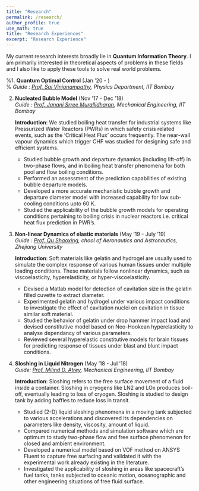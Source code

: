 ```yaml
---
title: "Research"
permalink: /research/
author_profile: true
use_math: true
title: "Research Experiences"
excerpt: "Research Experience"
---
```



My current research interests broadly lie in **Quantum Information Theory**. I am primarily interested in theoretical aspects of problems in these fields and I also like to apply these tools to solve real world problems.


%1.  **Quantum Optimal Control** (Jan ’20 - ) <br/>
 %   *Guide : [Prof. Sai Vinjanampathy](https://sites.google.com/view/qitiitb), Physics Department, IIT Bombay* <br/>



2. **Nucleated Bubble Model** (Nov ’17 - Dec ’18) <br/>
    *Guide : [Prof. Janani Srree Murallidharan](https://www.me.iitb.ac.in/?q=faculty/Prof.%20Janani%20Srree%20Murallidharan), Mechanical Engineering, IIT Bombay* <br/>

    **Introduction**: We studied boiling heat transfer for industrial systems like Pressurized Water Reactors (PWRs) in which safety crisis related events, such as the ‘Critical Heat Flux’ occurs frequently. The near-wall vapour dynamics which trigger CHF was studied for designing safe and efficient systems.<br/>

    * Studied bubble growth and departure dynamics (including lift-off) in two-phase flows, and in boiling heat transfer phenomena for both pool and flow boiling conditions. <br/>
    * Performed an assessment of the prediction capabilities of existing bubble departure models. <br/>
    * Developed a more accurate mechanistic bubble growth and departure diameter model with increased capability for low sub-cooling conditions upto 60 K. <br/>
    * Studied the applicability of the bubble growth models for operating conditions pertaining to boiling crisis in nuclear reactors i.e. critical heat flux prediction in PWR’s. <br/>



3.  **Non-linear Dynamics of elastic materials** (May ’19 - July ’19) <br/>
    *Guide : [Prof. Qu Shaoxing](https://person.zju.edu.cn/en/qu), chool of Aeronautics and Astronautics, Zhejiang University* <br/>

    **Introduction**: Soft materials like gelatin and hydrogel are usually used to simulate the complex response of various human tissues under multiple loading conditions. These materials follow nonlinear dynamics, such as viscoelasticity, hyperelasticity, or hyper-viscoelasticity.<br/>

    * Devised a Matlab model for detection of cavitation size in the gelatin filled cuvette to extract diameter. <br/>
    * Experimented gelatin and hydrogel under various impact conditions to investigate the effect of cavitation nuclei on cavitation in tissue similar soft material. <br/>
    * Studied the behavior of gelatin under drop hammer impact load and devised constitutive model based on Neo-Hookean hyperelasticity to analyse dependancy of various parameters. <br/>
    * Reviewed several hyperelastic constitutive models for brain tissues for predicting response of tissues under blast and blunt impact conditions. <br/>



4.	**Sloshing in Liquid Nitrogen** (May ’18 - Jul ’18) <br/>
	*Guide: [Prof. Milind D. Atrey](https://www.me.iitb.ac.in/~matrey/), Mechanical Engineering, IIT Bombay* <br/>

	**Introduction**: Sloshing refers to the free surface movement of a fluid inside a container. Sloshing in cryogens like LN2 and LOx produces boil-off, eventually leading to loss of cryogen. Sloshing is studied to design tank by adding baffles to reduce loss in transit.

	* Studied (2-D) liquid sloshing phenomena in a moving tank subjected to various accelerations and discovered its dependencies on parameters like density, viscosity, amount of liquid. <br/>
	* Compared numerical methods and simulation software which are optimum to study two-phase flow and free surface phenomenon for closed and ambient environment. <br/>
	* Developed a numerical model based on VOF method on ANSYS Fluent to capture free surfacing and validated it with the experimental work already existing in the literature. <br/>
	* Investigated the applicability of sloshing in areas like spacecraft’s fuel tanks, tanks subjected to oceanic motion, oceanographic and other engineering situations of free fluid surface. <br/>


	
